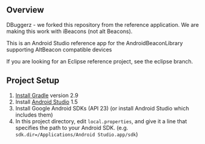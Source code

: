 ## Overview

DBuggerz - we forked this repository from the reference application. We are making this
 work with iBeacons (not alt Beacons).

This is an Android Studio reference app for the AndroidBeaconLibrary supporting AltBeacon compatible devices

If you are looking for an Eclipse reference project, see the eclipse branch.

## Project Setup

1. [Install Gradle](http://www.gradle.org/installation) version 2.9
2. Install [Android Studio](https://developer.android.com/sdk/installing/studio.html) 1.5
3. Install Google Android SDKs (API 23) (or install Android Studio which includes them)
4. In this project directory, edit `local.properties`, and give it a line that
   specifies the path to your Android SDK. (e.g. `sdk.dir=/Applications/Android
   Studio.app/sdk`)
